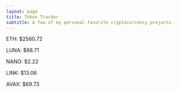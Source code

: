 ```yaml
---
layout: page
title: Token Tracker
subtitle: A few of my personal favorite cryptocurrency projects.
---
```


<!--BEGINCRYPTOINPUT-->
ETH: $2560.72

LUNA: $88.71

NANO: $2.22

LINK: $13.06

AVAX: $69.73

<!--ENDCRYPTOINPUT-->
